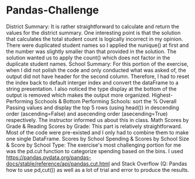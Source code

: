 # Pandas-Challenge

District Summary: It is rather straightforward to calculate and return the values for the district summary. One interesting point is that the solution that calculates the total student count is logically incorrect in my opinion. There were duplicated student names so I applied the nunique() at first and the number was slightly smaller than that provided in the solution. The solution wanted us to apply the count() which does not factor in the duplicate student names.
School Summary: For this portion of the exercise, when I did not polish the code and only conducted what was asked of, the output did not have header for the second column. Therefore, I had to reset the index back to default interger index and convert the dataFrame to a string presentation. I also noticed the type display at the bottom of the output is removed which makes the output more organized.
Highest-Performing Scchools & Bottom Performing Schools: sort the % Overall Passing values and display the top 5 rows (using head()) in descending order (ascending=False) and asecending order (asecending=True) respectively. The instructor informed us about this in class.
Math Scores by Grade & Reading Scores by Grade: This part is relatively straightforward. Most of the code were pre-existed and I only had to combine them to make one single DataFrame.
Scores by School Spending & Scores by School Size & Score by School Type: The exercise's most challenging portion for me was the pd.cut function to categorize spending based on the bins. I used https://pandas.pydata.org/pandas-docs/stable/reference/api/pandas.cut.html and Stack Overflow (Q: Pandas how to use pd,cut()) as well as a lot of trial and error to produce the results.

